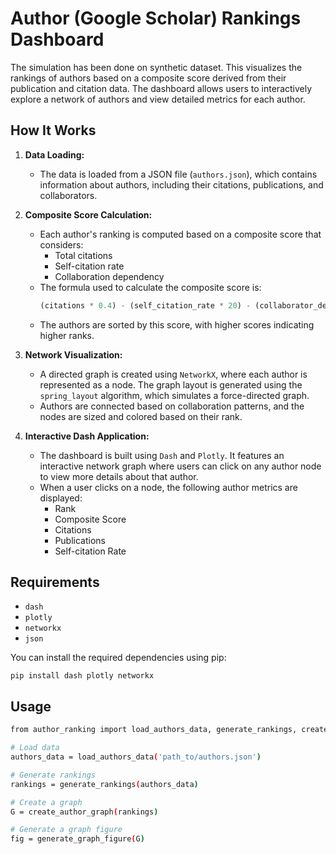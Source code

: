 
# Author (Google Scholar) Rankings Dashboard

The simulation has been done on synthetic dataset. This visualizes the rankings of authors based on a composite score derived from their publication and citation data. The dashboard allows users to interactively explore a network of authors and view detailed metrics for each author.

## How It Works

1. **Data Loading:**
   - The data is loaded from a JSON file (`authors.json`), which contains information about authors, including their citations, publications, and collaborators.

2. **Composite Score Calculation:**
   - Each author's ranking is computed based on a composite score that considers:
     - Total citations
     - Self-citation rate
     - Collaboration dependency
   - The formula used to calculate the composite score is:
     ```python
     (citations * 0.4) - (self_citation_rate * 20) - (collaborator_dependency * 10)
     ```
   - The authors are sorted by this score, with higher scores indicating higher ranks.

3. **Network Visualization:**
   - A directed graph is created using `NetworkX`, where each author is represented as a node. The graph layout is generated using the `spring_layout` algorithm, which simulates a force-directed graph.
   - Authors are connected based on collaboration patterns, and the nodes are sized and colored based on their rank.

4. **Interactive Dash Application:**
   - The dashboard is built using `Dash` and `Plotly`. It features an interactive network graph where users can click on any author node to view more details about that author.
   - When a user clicks on a node, the following author metrics are displayed:
     - Rank
     - Composite Score
     - Citations
     - Publications
     - Self-citation Rate

## Requirements

- `dash`
- `plotly`
- `networkx`
- `json`

You can install the required dependencies using pip:

`pip install dash plotly networkx`


## Usage

```bash
from author_ranking import load_authors_data, generate_rankings, create_author_graph, generate_graph_figure

# Load data
authors_data = load_authors_data('path_to/authors.json')

# Generate rankings
rankings = generate_rankings(authors_data)

# Create a graph
G = create_author_graph(rankings)

# Generate a graph figure
fig = generate_graph_figure(G)



